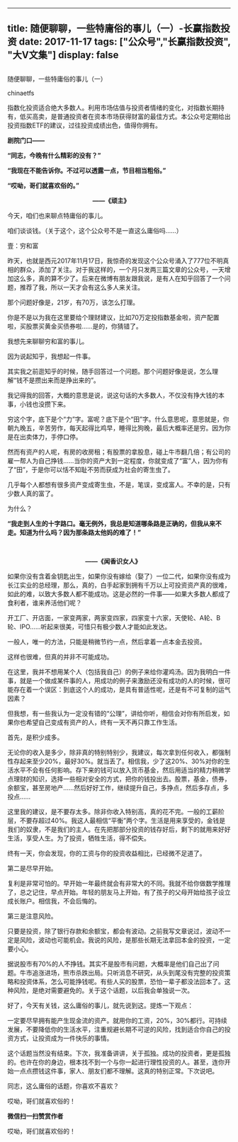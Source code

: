 
---
title:  随便聊聊，一些特庸俗的事儿（一）-长赢指数投资
date: 2017-11-17
tags: ["公众号","长赢指数投资", "大V文集"]
display: false
---


## 



随便聊聊，一些特庸俗的事儿（一）




chinaetfs




指数化投资适合绝大多数人。利用市场估值与投资者情绪的变化，对指数长期持有，低买高卖，是普通投资者在资本市场获得财富的最佳方式。本公众号定期给出投资指数ETF的建议，过往投资成绩出色，值得你拥有。












**剧院门口——**



**“同志，今晚有什么精彩的没有？”**

**“我现在不能告诉你。不过可以透露一点，节目相当粗俗。”**

**“哎呦，哥们就喜欢俗的。”**



**&nbsp; &nbsp; &nbsp; &nbsp; &nbsp; &nbsp; &nbsp; &nbsp; &nbsp; &nbsp; &nbsp; &nbsp; &nbsp; &nbsp; &nbsp; &nbsp; &nbsp; &nbsp; &nbsp; &nbsp; &nbsp; &nbsp; &nbsp; &nbsp; &nbsp; &nbsp; &nbsp; &nbsp; &nbsp; ——《顽主》**











今天，咱们也来聊点特庸俗的事儿。



咱们谈谈钱。（关于这个，这个公众号不是一直这么庸俗吗……）







壹：穷和富



昨天，也就是西元2017年11月17日，我惊奇的发现这个公众号涌入了777位不明真相的群众，添加了关注。对于我这样的，一个月只发两三篇文章的公众号，一天增加这么多，真的算不少了。后来在微博有朋友跟我说，是有人在知乎回答了一个问题，推荐了我，所以一天才会有这么多人来关注。



那个问题好像是，21岁，有70万，该怎么打理。



你是不是以为我在这里要给个理财建议，比如70万定投指数基金啦，资产配置啦，买股票买黄金买债券啦……是的，你猜错了。



我想先来聊聊穷和富的事儿。



因为说起知乎，我想起一件事。



其实我之前逛知乎的时候，随手回答过一个问题。那个问题好像是说，怎么理解“钱不是攒出来而是挣出来的”。



我记得我的回答，大概的意思是说，说这句话的大多数人，不仅没有挣大钱的本事，小钱也没攒下来。



穷这个字，底下是个“力”字。富呢？底下是个“田”字。什么意思呢，意思就是，你朝九晚五，辛苦劳作，每天起得比鸡早，睡得比狗晚，最后大概率还是穷。因为你是在出卖体力，手停口停。



然而有资产的人呢，有房的收房租；有股票的拿股息，碰上牛市翻几倍；有公司的雇一帮人为自己挣钱……当你的资产大到一定程度，你就变成了“富”人，因为你有了“田”，于是你可以恬不知耻不劳而获成为社会的寄生虫了。



几乎每个人都想有很多资产变成寄生虫，不是，笔误，变成富人。不幸的是，只有少数人真的富了。



为什么？



**“我走到人生的十字路口。毫无例外，我总是知道哪条路是正确的，但我从来不走。知道为什么吗？因为那条路太他妈的难了！”**

**&nbsp; &nbsp;&nbsp;**

**&nbsp; &nbsp; &nbsp; &nbsp; &nbsp; &nbsp; &nbsp; &nbsp; &nbsp; &nbsp; &nbsp; &nbsp; &nbsp; &nbsp; &nbsp; &nbsp; &nbsp; &nbsp; &nbsp; &nbsp; &nbsp; &nbsp; &nbsp; &nbsp; &nbsp; &nbsp; &nbsp;——《闻香识女人》**







如果你没有含着金钥匙出生，如果你没有嫁给（娶了）一位二代，如果你没有成为长江实业的总经理，那么，真的，白手起家到拥有千万以上可投资资产真的很难，如此的难，以致大多数人都不能成功。这是必然的一件事——如果大多数人都成了食利者，谁来养活他们呢？



开工厂、开店面，一家变两家，两家变四家，四家变十六家，天使轮、A轮、B轮、IPO……听起来很美，可惜只有极少数人才能如此发达。



一般人，唯一的方法，只能是稍微节约一点，然后拿着一点本金去投资。



这样也很难，但真的并非不可能成功。



在这里，我并不想用某个人（包括我自己）的例子来给你灌鸡汤。因为我明白一件事，就是一个做成某件事的人，用成功的例子来激励还没有成功的人的时候，很可能存在着一个误区：到底这个人的成功，是具有普适性呢，还是有不可复制的运气因素？



但我想，有一些我认为一定没有错的“公理”，讲给你听，相信会对你有所启发，如果你也希望自己变成有资产的人，终有一天不再只靠工作生活。



首先，是积少成多。



无论你的收入是多少，除非真的特别特别少，我建议，每次拿到任何收入，都强制性存起来至少20%，最好30%。就当丢了。相信我，少了这20%、30%对你的生活水平不会有任何影响。存下来的钱可以放入货币基金，然后用适当的精力稍微学点理财的知识，选择一些相对安全的方式，把你的钱投出去。股票，基金，债券，余额宝，甚至房地产……然后好好工作，继续提升自己，多挣点，然后多存点，多投点……



这里我的建议，是不要存太多。除非你收入特别高，真的花不完。一般的工薪阶层，不要存超过40%。我这人最相信“平衡”两个字。生活是用来享受的，金钱是我们的奴隶，不是我们的主人。在先把那部分投资的钱存好后，剩下的就用来好好生活，享受人生。为了投资，牺牲生活，得不偿失。



终有一天，你会发现，你的工资与你的投资收益相比，已经微不足道了。





第二是尽早开始。



复利是非常可怕的。早开始一年最终就会有非常大的不同。我就不给你做数学推理了，总之记住，早点开始。年轻的朋友马上开始，有了孩子的父母开始给孩子设立成长账户。相信我，不会后悔的。



第三是注意风险。



只要是投资，除了银行存款和余额宝，都会有波动。之前我写文章说过，波动不一定是风险，波动也可能机会。我说的风险，是那些长期无法拿回本金的投资，一定要小心。



据说股市有70%的人不挣钱。其实不是股市有问题，大概率是他们自己出了问题。牛市追涨进场，熊市杀跌出局。只听消息不研究，从头到尾没有完整的投资策略和投资体系，怎么可能挣钱呢。有些人买的股票，恐怕一辈子都没法回本了。这种风险，是绝对需要避免的。关于这个话题，以后我会单独说一次。





好了，今天有关钱，这么庸俗的事儿，就先说到这。提炼一下观点：



一定要尽早拥有能产生现金流的资产。就用你的工资，20%，30%都行。可持续发展，不要降低你的生活水平，注重规避长期不可逆的风险，找到适合你自己的投资方式，让投资成为一件快乐的事情。





这个话题当然没有结束。下次，我准备讲讲，关于孤独。成功的投资者，更是孤独的。也许在你的身边，根本找不到一个与你一起进行理性投资的人。甚至，连你开始一点点攒钱这件事，家人、朋友们都不理解。这真的特别正常。下次说吧。





同志，这么庸俗的话题，你喜欢不喜欢？







哎呦，哥们就喜欢俗的！


**微信扫一扫赞赏作者**






哎呦，哥们就喜欢俗的！








